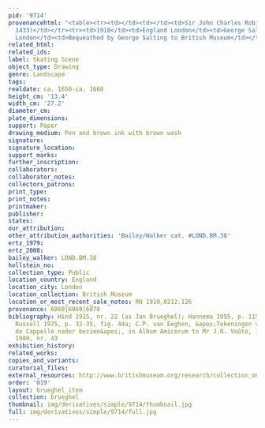 ```yaml
---
pid: '9714'
provenancehtml: "<table><tr><td></td><td></td><td>Sir John Charles Robinson (Lugt
  1433)</td></tr><tr><td>1910</td><td>England London</td><td>George Salting</td></tr><tr><td>1910</td><td>England
  London</td><td>Bequeathed by George Salting to British Museum</td></tr></table>"
related_html:
related_ids:
label: Skating Scene
object_type: Drawing
genre: Landscape
tags:
realdate: ca. 1650-ca. 1660
height_cm: '13.4'
width_cm: '27.2'
diameter_cm:
plate_dimensions:
support: Paper
drawing_medium: Pen and brown ink with brown wash
signature:
signature_location:
support_marks:
further_inscription:
collaborators:
collaborator_notes:
collectors_patrons:
print_type:
print_notes:
printmaker:
publisher:
states:
our_attribution:
other_attribution_authorities: 'Bailey/Walker cat. #LOND.BM.38'
ertz_1979:
ertz_2008:
bailey_walker: LOND.BM.38
hollstein_no:
collection_type: Public
location_country: England
location_city: London
location_collection: British Museum
location_or_most_recent_sale_notes: RN 1910,0212.126
provenance: 6868|6869|6870
bibliography: Hind 1915, nr. 22 (as Jan Brueghel); Hannema 1955, p. 115, nr. 191;
  Russell 1975, p. 32-35, fig. 44a; C.P. van Eeghen, &apos;Tekeningen van Jan van
  de Cappelle nader bezien&apos;, in Album Amicorum to Mr J.R. Voûte, 1989; Hilversum
  1989, nr. 43
exhibition_history:
related_works:
copies_and_variants:
curatorial_files:
external_resources: http://www.britishmuseum.org/research/collection_online/collection_object_details.aspx?objectId=712313&partId=1&searchText=1910%2C0212.126&page=1
order: '019'
layout: brueghel_item
collection: brueghel
thumbnail: img/derivatives/simple/9714/thumbnail.jpg
full: img/derivatives/simple/9714/full.jpg
---
```

